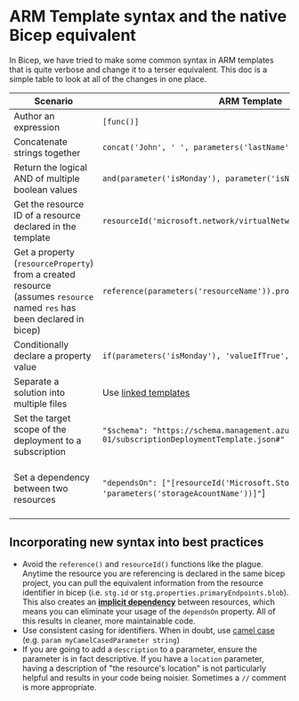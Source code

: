 # ARM Template syntax and the native Bicep equivalent

In Bicep, we have tried to make some common syntax in ARM templates that is quite verbose and change it to a terser equivalent. This doc is a simple table to look at all of the changes in one place.

Scenario | ARM Template | Bicep
--- | --- | ---
Author an expression | `[func()]` | `func()` ([spec](https://github.com/Azure/bicep/blob/main/docs/spec/expressions.md))
Concatenate strings together | `concat('John', ' ', parameters('lastName'))`| `'John ${lastName}'` ([spec](https://github.com/Azure/bicep/blob/main/docs/spec/bicep.md#strings))
Return the logical AND of multiple boolean values | `and(parameter('isMonday'), parameter('isNovember'))` | `isMonday && isNovember` ([spec](https://github.com/Azure/bicep/blob/main/docs/spec/expressions.md#binary-operators))
Get the resource ID of a resource declared in the template | `resourceId('microsoft.network/virtualNetworks')` | `res.id`
Get a property (`resourceProperty`) from a created resource (assumes `resource` named `res` has been declared in bicep) | `reference(parameters('resourceName')).properties.resourceProperty` | `res.properties.resourceProperty`
Conditionally declare a property value | `if(parameters('isMonday'), 'valueIfTrue', 'valueIfFalse')` | `isMonday ? 'valueIfTrue' \| 'valueIfFalse'` ([spec](https://github.com/Azure/bicep/blob/main/docs/spec/expressions.md#ternary-operator))
Separate a solution into multiple files | Use [linked templates](https://docs.microsoft.com/azure/azure-resource-manager/templates/linked-templates#linked-template) | Use [modules](https://github.com/Azure/bicep/blob/main/docs/spec/modules.md)
Set the target scope of the deployment to a subscription | `"$schema": "https://schema.management.azure.com/schemas/2018-05-01/subscriptionDeploymentTemplate.json#"` | `targetScope = 'subscription'` ([spec](https://github.com/Azure/bicep/blob/main/docs/spec/resource-scopes.md#declaring-the-target-scopes))
Set a dependency between two resources | `"dependsOn": ["[resourceId('Microsoft.Storage/storageAccounts', 'parameters('storageAcountName'))]"`] | Either dependsOn not needed because of [auto-dependency management](https://github.com/Azure/bicep/blob/main/docs/spec/resources.md#implicit-dependency) or manually set dependsOn with `dependsOn: [ stg ]` ([spec](https://github.com/Azure/bicep/blob/main/docs/spec/resources.md#resource-dependencies))

## Incorporating new syntax into best practices

* Avoid the `reference()` and `resourceId()` functions like the plague. Anytime the resource you are referencing is declared in the same bicep project, you can pull the equivalent information from the resource identifier in bicep (i.e. `stg.id` or `stg.properties.primaryEndpoints.blob`). This also creates an [**implicit dependency**](https://github.com/Azure/bicep/blob/main/docs/spec/resources.md#implicit-dependency) between resources, which means you can eliminate your usage of the `dependsOn` property. All of this results in cleaner, more maintainable code.
* Use consistent casing for identifiers. When in doubt, use [camel case](https://en.wikipedia.org/wiki/Camel_case) (e.g. `param myCamelCasedParameter string`)
* If you are going to add a `description` to a parameter, ensure the parameter is in fact descriptive. If you have a `location` parameter, having a description of "the resource's location" is not particularly helpful and results in your code being noisier. Sometimes a `//` comment is more appropriate.
